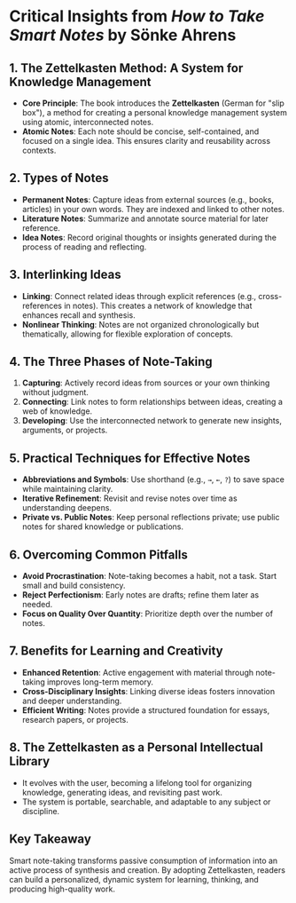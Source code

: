 # Critical Insights from *How to Take Smart Notes* by Sönke Ahrens

## 1. **The Zettelkasten Method: A System for Knowledge Management**
- **Core Principle**: The book introduces the **Zettelkasten** (German for "slip box"), a method for creating a personal knowledge management system using atomic, interconnected notes.
- **Atomic Notes**: Each note should be concise, self-contained, and focused on a single idea. This ensures clarity and reusability across contexts.

## 2. **Types of Notes**
- **Permanent Notes**: Capture ideas from external sources (e.g., books, articles) in your own words. They are indexed and linked to other notes.
- **Literature Notes**: Summarize and annotate source material for later reference.
- **Idea Notes**: Record original thoughts or insights generated during the process of reading and reflecting.

## 3. **Interlinking Ideas**
- **Linking**: Connect related ideas through explicit references (e.g., cross-references in notes). This creates a network of knowledge that enhances recall and synthesis.
- **Nonlinear Thinking**: Notes are not organized chronologically but thematically, allowing for flexible exploration of concepts.

## 4. **The Three Phases of Note-Taking**
1. **Capturing**: Actively record ideas from sources or your own thinking without judgment.
2. **Connecting**: Link notes to form relationships between ideas, creating a web of knowledge.
3. **Developing**: Use the interconnected network to generate new insights, arguments, or projects.

## 5. **Practical Techniques for Effective Notes**
- **Abbreviations and Symbols**: Use shorthand (e.g., `→`, `←`, `?`) to save space while maintaining clarity.
- **Iterative Refinement**: Revisit and revise notes over time as understanding deepens.
- **Private vs. Public Notes**: Keep personal reflections private; use public notes for shared knowledge or publications.

## 6. **Overcoming Common Pitfalls**
- **Avoid Procrastination**: Note-taking becomes a habit, not a task. Start small and build consistency.
- **Reject Perfectionism**: Early notes are drafts; refine them later as needed.
- **Focus on Quality Over Quantity**: Prioritize depth over the number of notes.

## 7. **Benefits for Learning and Creativity**
- **Enhanced Retention**: Active engagement with material through note-taking improves long-term memory.
- **Cross-Disciplinary Insights**: Linking diverse ideas fosters innovation and deeper understanding.
- **Efficient Writing**: Notes provide a structured foundation for essays, research papers, or projects.

## 8. **The Zettelkasten as a Personal Intellectual Library**
- It evolves with the user, becoming a lifelong tool for organizing knowledge, generating ideas, and revisiting past work.
- The system is portable, searchable, and adaptable to any subject or discipline.

## Key Takeaway
Smart note-taking transforms passive consumption of information into an active process of synthesis and creation. By adopting Zettelkasten, readers can build a personalized, dynamic system for learning, thinking, and producing high-quality work.
